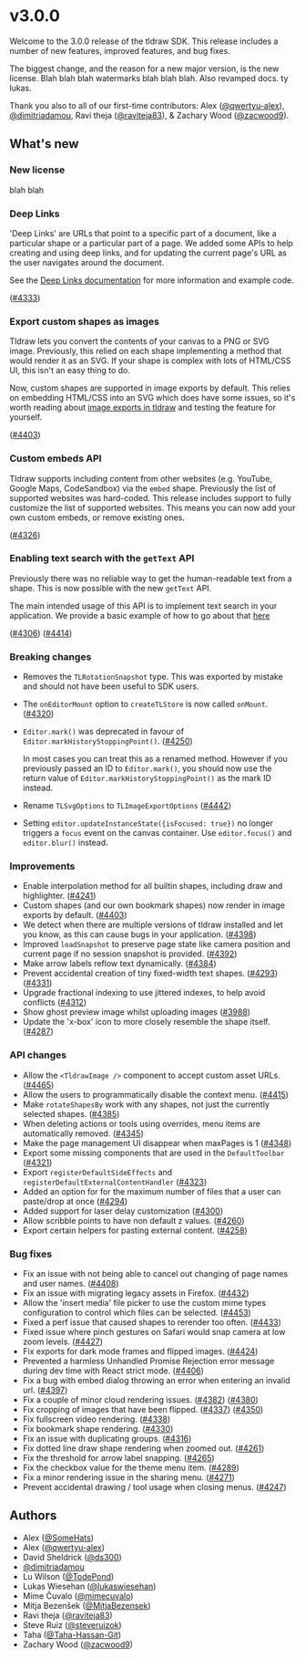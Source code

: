 # v3.0.0

Welcome to the 3.0.0 release of the tldraw SDK. This release includes a number of new features, improved features, and bug fixes.

The biggest change, and the reason for a new major version, is the new license. Blah blah blah watermarks blah blah blah. Also revamped docs. ty lukas.

Thank you also to all of our first-time contributors: Alex ([@qwertyu-alex](https://github.com/qwertyu-alex)), [@dimitriadamou](https://github.com/dimitriadamou), Ravi theja ([@raviteja83](https://github.com/raviteja83)), & Zachary Wood ([@zacwood9](https://github.com/zacwood9)).

## What's new

### New license

blah blah

### Deep Links

'Deep Links' are URLs that point to a specific part of a document, like a particular shape or a particular part of a page. We added some APIs to help creating and using deep links, and for updating the current page's URL as the user navigates around the document.

See the [Deep Links documentation](https://tldraw.dev/examples/basic/deep-links) for more information and example code.

([#4333](https://github.com/tldraw/tldraw/pull/4333))

### Export custom shapes as images

Tldraw lets you convert the contents of your canvas to a PNG or SVG image. Previously, this relied on each shape implementing a method that would render it as an SVG. If your shape is complex with lots of HTML/CSS UI, this isn't an easy thing to do.

Now, custom shapes are supported in image exports by default. This relies on embedding HTML/CSS into an SVG which does have some issues, so it's worth reading about [image exports in tldraw](https://tldraw.dev/docs/editor#Image-exports) and testing the feature for yourself.

([#4403](https://github.com/tldraw/tldraw/pull/4403))

### Custom embeds API

Tldraw supports including content from other websites (e.g. YouTube, Google Maps, CodeSandbox) via the `embed` shape. Previously the list of supported websites was hard-coded. This release includes support to fully customize the list of supported websites. This means you can now add your own custom embeds, or remove existing ones.

([#4326](https://github.com/tldraw/tldraw/pull/4326))

### Enabling text search with the `getText` API

Previously there was no reliable way to get the human-readable text from a shape. This is now possible with the new `getText` API.

The main intended usage of this API is to implement text search in your application. We provide a basic example of how to go about that [here](https://tldraw.dev/examples/editor-api/text-search)

([#4306](https://github.com/tldraw/tldraw/pull/4306)) ([#4414](https://github.com/tldraw/tldraw/pull/4414))

### Breaking changes

- Removes the `TLRotationSnapshot` type. This was exported by mistake and should not have been useful to SDK users.
- The `onEditorMount` option to `createTLStore` is now called `onMount`. ([#4320](https://github.com/tldraw/tldraw/pull/4320))
- `Editor.mark()` was deprecated in favour of `Editor.markHistoryStoppingPoint()`. ([#4250](https://github.com/tldraw/tldraw/pull/4250))

  In most cases you can treat this as a renamed method. However if you previously passed an ID to `Editor.mark()`, you should now use the return value of `Editor.markHistoryStoppingPoint()` as the mark ID instead.

- Rename `TLSvgOptions` to `TLImageExportOptions` ([#4442](https://github.com/tldraw/tldraw/pull/4442))
- Setting `editor.updateInstanceState({isFocused: true})` no longer triggers a `focus` event on the canvas container. Use `editor.focus()` and `editor.blur()` instead.

### Improvements

- Enable interpolation method for all builtin shapes, including draw and highlighter. ([#4241](https://github.com/tldraw/tldraw/pull/4241))
- Custom shapes (and our own bookmark shapes) now render in image exports by default. ([#4403](https://github.com/tldraw/tldraw/pull/4403))
- We detect when there are multiple versions of tldraw installed and let you know, as this can cause bugs in your application. ([#4398](https://github.com/tldraw/tldraw/pull/4398))
- Improved `loadSnapshot` to preserve page state like camera position and current page if no session snapshot is provided. ([#4392](https://github.com/tldraw/tldraw/pull/4392))
- Make arrow labels reflow text dynamically. ([#4384](https://github.com/tldraw/tldraw/pull/4384))
- Prevent accidental creation of tiny fixed-width text shapes. ([#4293](https://github.com/tldraw/tldraw/pull/4293)) ([#4331](https://github.com/tldraw/tldraw/pull/4331))
- Upgrade fractional indexing to use jittered indexes, to help avoid conflicts ([#4312](https://github.com/tldraw/tldraw/pull/4312))
- Show ghost preview image whilst uploading images ([#3988](https://github.com/tldraw/tldraw/pull/3988))
- Update the 'x-box' icon to more closely resemble the shape itself. ([#4287](https://github.com/tldraw/tldraw/pull/4287))

### API changes

- Allow the `<TldrawImage />` component to accept custom asset URLs. ([#4465](https://github.com/tldraw/tldraw/pull/4465))
- Allow the users to programmatically disable the context menu. ([#4415](https://github.com/tldraw/tldraw/pull/4415))
- Make `rotateShapesBy` work with any shapes, not just the currently selected shapes. ([#4385](https://github.com/tldraw/tldraw/pull/4385))
- When deleting actions or tools using overrides, menu items are automatically removed. ([#4345](https://github.com/tldraw/tldraw/pull/4345))
- Make the page management UI disappear when maxPages is 1 ([#4348](https://github.com/tldraw/tldraw/pull/4348))
- Export some missing components that are used in the `DefaultToolbar` ([#4321](https://github.com/tldraw/tldraw/pull/4321))
- Export `registerDefaultSideEffects` and `registerDefaultExternalContentHandler` ([#4323](https://github.com/tldraw/tldraw/pull/4323))
- Added an option for for the maximum number of files that a user can paste/drop at once ([#4294](https://github.com/tldraw/tldraw/pull/4294))
- Added support for laser delay customization ([#4300](https://github.com/tldraw/tldraw/pull/4300))
- Allow scribble points to have non default z values. ([#4260](https://github.com/tldraw/tldraw/pull/4260))
- Export certain helpers for pasting external content. ([#4258](https://github.com/tldraw/tldraw/pull/4258))

### Bug fixes

- Fix an issue with not being able to cancel out changing of page names and user names. ([#4408](https://github.com/tldraw/tldraw/pull/4408))
- Fix an issue with migrating legacy assets in Firefox. ([#4432](https://github.com/tldraw/tldraw/pull/4432))
- Allow the 'insert media' file picker to use the custom mime types configuration to control which files can be selected. ([#4453](https://github.com/tldraw/tldraw/pull/4453))
- Fixed a perf issue that caused shapes to rerender too often. ([#4433](https://github.com/tldraw/tldraw/pull/4433))
- Fixed issue where pinch gestures on Safari would snap camera at low zoom levels. ([#4427](https://github.com/tldraw/tldraw/pull/4427))
- Fix exports for dark mode frames and flipped images. ([#4424](https://github.com/tldraw/tldraw/pull/4424))
- Prevented a harmless Unhandled Promise Rejection error message during dev time with React strict mode. ([#4406](https://github.com/tldraw/tldraw/pull/4406))
- Fix a bug with embed dialog throwing an error when entering an invalid url. ([#4397](https://github.com/tldraw/tldraw/pull/4397))
- Fix a couple of minor cloud rendering issues. ([#4382](https://github.com/tldraw/tldraw/pull/4382)) ([#4380](https://github.com/tldraw/tldraw/pull/4380))
- Fix cropping of images that have been flipped. ([#4337](https://github.com/tldraw/tldraw/pull/4337)) ([#4350](https://github.com/tldraw/tldraw/pull/4350))
- Fix fullscreen video rendering. ([#4338](https://github.com/tldraw/tldraw/pull/4338))
- Fix bookmark shape rendering. ([#4330](https://github.com/tldraw/tldraw/pull/4330))
- Fix an issue with duplicating groups. ([#4316](https://github.com/tldraw/tldraw/pull/4316))
- Fix dotted line draw shape rendering when zoomed out. ([#4261](https://github.com/tldraw/tldraw/pull/4261))
- Fix the threshold for arrow label snapping. ([#4265](https://github.com/tldraw/tldraw/pull/4265))
- Fix the checkbox value for the theme menu item. ([#4289](https://github.com/tldraw/tldraw/pull/4289))
- Fix a minor rendering issue in the sharing menu. ([#4271](https://github.com/tldraw/tldraw/pull/4271))
- Prevent accidental drawing / tool usage when closing menus. ([#4247](https://github.com/tldraw/tldraw/pull/4247))

## Authors

- Alex ([@SomeHats](https://github.com/SomeHats))
- Alex ([@qwertyu-alex](https://github.com/qwertyu-alex))
- David Sheldrick ([@ds300](https://github.com/ds300))
- [@dimitriadamou](https://github.com/dimitriadamou)
- Lu Wilson ([@TodePond](https://github.com/TodePond))
- Lukas Wiesehan ([@lukaswiesehan](https://github.com/lukaswiesehan))
- Mime Čuvalo ([@mimecuvalo](https://github.com/mimecuvalo))
- Mitja Bezenšek ([@MitjaBezensek](https://github.com/MitjaBezensek))
- Ravi theja ([@raviteja83](https://github.com/raviteja83))
- Steve Ruiz ([@steveruizok](https://github.com/steveruizok))
- Taha ([@Taha-Hassan-Git](https://github.com/Taha-Hassan-Git))
- Zachary Wood ([@zacwood9](https://github.com/zacwood9))
